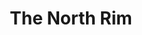 ---
title: The North Rim
tags: john
image: src/files/john/Grand_Canyon_North_Rim_2000.jpg
imageBase: Grand_Canyon_North_Rim
alt: View of the Grand Canyon from the North Rim's Bright Angel Point.
imageDate: June 2021
location: Grand Canyon, Arizona
camera: Ricoh GR II
metaDescription: View of the Grand Canyon from the North Rim's Bright Angel Point.
---